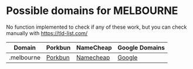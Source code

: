 # Possible domains for MELBOURNE

No function implemented to check if any of these work, but you can check manually with https://tld-list.com/

| Domain | Porkbun | NameCheap | Google Domains |
|---|---|---|---|
| .melbourne | [Porkbun](https://porkbun.com/checkout/search?prb=e814663da1&tlds=&idnLanguage=&search=search&q=.melbourne) | [Namecheap](https://www.namecheap.com/domains/registration/results/?domain=.melbourne) | [Google](https://domains.google.com/registrar/search?searchTerm=.melbourne) |
